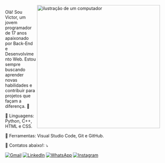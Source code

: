 <img src="https://raw.githubusercontent.com/MicaelliMedeiros/micaellimedeiros/master/image/computer-illustration.png" alt="ilustração de um computador" min-width="400px" max-width="400px" width="400px" align="right">

<p align="left"> 
  Olá! Sou Victor, um jovem programador de 17 anos apaixonado por Back-End e Desenvolvimento Web.
  Estou sempre buscando aprender novas habilidades e contribuir para projetos que façam a diferença. 🚀
</p>

<p align="left">
  🦄 Linguagens: Python, C++, HTML e CSS.
</p>

<p align="left">
  💼 Ferramentas: Visual Studio Code, Git e GitHub.
</p>

<p align="left">
  💌 Contatos abaixo!: ⤵️
</p>

<p align="left">
  <a href="#" title="Gmail: victordias8778@gmail.com">
  <img src="https://img.shields.io/badge/-Gmail-FF0000?style=flat-square&labelColor=FF0000&logo=gmail&logoColor=white&link=LINK-DO-SEU-GMAIL" alt="Gmail"/></a>
  <a href="https://www.linkedin.com/in/victor-dias-b46700324/" title="LinkedIn">
  <img src="https://img.shields.io/badge/-Linkedin-0e76a8?style=flat-square&logo=Linkedin&logoColor=white&link=LINK-DO-SEU-LINKEDIN" alt="LinkedIn"/></a>
  <a href="http://Wa.me/+5519981511645" title="WhatsApp">
  <img src="https://img.shields.io/badge/-WhatsApp-25d366?style=flat-square&labelColor=25d366&logo=whatsapp&logoColor=white&link=API-DO-SEU-WHATSAPP" alt="WhatsApp"/></a>
  <a href="https://www.instagram.com/vrg8778/" title="Instagram">
  <img src="https://img.shields.io/badge/-Instagram-DF0174?style=flat-square&labelColor=DF0174&logo=instagram&logoColor=white&link=LINK-DO-SEU-INSTAGRAM" alt="Instagram"/></a>
</p>
